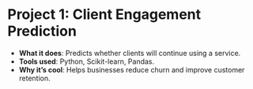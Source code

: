 # Project 1: Client Engagement Prediction
- **What it does**: Predicts whether clients will continue using a service.
- **Tools used**: Python, Scikit-learn, Pandas.
- **Why it’s cool**: Helps businesses reduce churn and improve customer retention.
